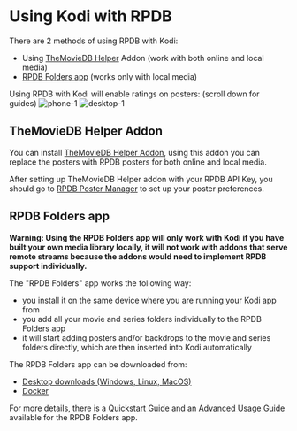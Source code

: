 # Using Kodi with RPDB

There are 2 methods of using RPDB with Kodi:
- Using [TheMovieDB Helper](#themoviedb-helper-addon) Addon (work with both online and local media)
- [RPDB Folders app](#rpdb-folders-app) (works only with local media)

Using RPDB with Kodi will enable ratings on posters: (scroll down for guides)
![phone-1](https://github.com/jaruba/rpdb-help/assets/1777923/60009c64-9e52-4e06-9852-aecb61cc315d)
![desktop-1](https://github.com/jaruba/rpdb-help/assets/1777923/23a7d658-bf28-4da6-8e7f-dc7ef929a392)

## TheMovieDB Helper Addon

You can install [TheMovieDB Helper Addon](https://github.com/jurialmunkey/plugin.video.themoviedb.helper/blob/nexus/Readme.md), using this addon you can replace the posters with RPDB posters for both online and local media.

After setting up TheMovieDB Helper addon with your RPDB API Key, you should go to [RPDB Poster Manager](https://manager.ratingposterdb.com/) to set up your poster preferences.

## RPDB Folders app

**Warning: Using the RPDB Folders app will only work with Kodi if you have built your own media library locally, it will not work with addons that serve remote streams because the addons would need to implement RPDB support individually.**

The "RPDB Folders" app works the following way:
- you install it on the same device where you are running your Kodi app from
- you add all your movie and series folders individually to the RPDB Folders app
- it will start adding posters and/or backdrops to the movie and series folders directly, which are then inserted into Kodi automatically

The RPDB Folders app can be downloaded from:
- [Desktop downloads (Windows, Linux, MacOS)](https://github.com/RatingPosterDB/rpdb-folders/releases)
- [Docker](https://github.com/RatingPosterDB/rpdb-folders-docker/blob/main/README.md)

For more details, there is a [Quickstart Guide](https://github.com/RatingPosterDB/rpdb-folders/wiki/Quick-Start-Guide) and an [Advanced Usage Guide](https://github.com/RatingPosterDB/rpdb-folders/wiki/Advanced-Usage) available for the RPDB Folders app.
